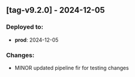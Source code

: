 
## [tag-v9.2.0] - 2024-12-05
### Deployed to:
- **prod**: 2024-12-05
### Changes:
- MINOR updated pipeline fir for testing changes

